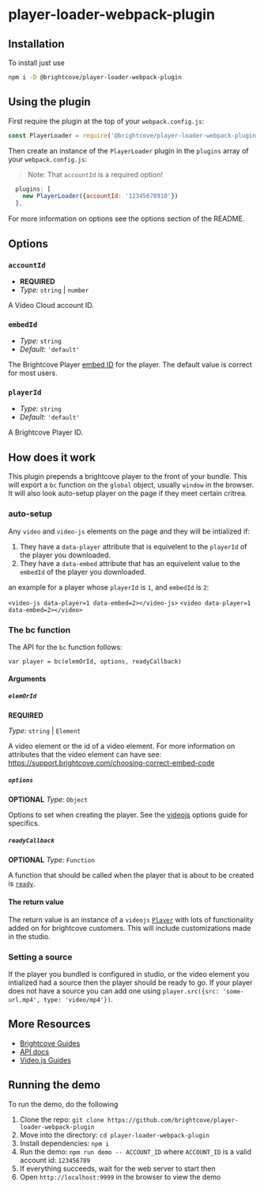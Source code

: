 # player-loader-webpack-plugin

## Installation
To install just use

```sh
npm i -D @brightcove/player-loader-webpack-plugin
```


## Using the plugin

First require the plugin at the top of your `webpack.config.js`:

```js
const PlayerLoader = require('@brightcove/player-loader-webpack-plugin');
```

Then create an instance of the `PlayerLoader` plugin in the `plugins` array of your `webpack.config.js`:

> Note: That `accountId` is a required option!

```js
  plugins: [
    new PlayerLoader({accountId: '12345678910'})
  ],
```

For more information on options see the options section of the README.

## Options

### `accountId`
* **REQUIRED**
* *Type:* `string` | `number`

A Video Cloud account ID.

### `embedId`
* *Type:* `string`
* *Default:* `'default'`

The Brightcove Player [embed ID](https://support.brightcove.com/guide-embed-apis) for the player. The default value is correct for most users.

### `playerId`
* *Type:* `string`
* *Default:* `'default'`

A Brightcove Player ID.

## How does it work
This plugin prepends a brightcove player to the front of your bundle. This will export a `bc` function on the `global` object, usually `window` in the browser. It will also look auto-setup player on the page if they meet certain critrea.

### auto-setup

Any `video` and `video-js` elements on the page and they will be intialized if:

1. They have a `data-player` attribute that is equivelent to the `playerId` of the player you downloaded.
2. They have a `data-embed` attribute that has an equivelent value to the `embedId` of the player you downloaded.

an example for a player whose `playerId` is `1`, and `embedId` is `2`:

`<video-js data-player=1 data-embed=2></video-js>`
`<video data-player=1 data-embed=2></video>`

### The bc function
The API for the `bc` function follows:

`var player = bc(elemOrId, options, readyCallback)`

#### Arguments
##### `elemOrId`
**REQUIRED**

*Type:* `string` | `Element`

A video element or the id of a video element. For more information on attributes that the video element can have see: https://support.brightcove.com/choosing-correct-embed-code

##### `options`
**OPTIONAL**
*Type:* `Object`

Options to set when creating the player. See the [videojs](https://docs.videojs.com/tutorial-options.html) options guide for specifics.

##### `readyCallback`
**OPTIONAL**
*Type:* `Function`

A function that should be called when the player that is about to be created is [`ready`](https://docs.videojs.com/tutorial-setup.html#player-readiness).

#### The return value
The return value is an instance of a `videojs` [`Player`](https://docs.videojs.com/Player.html) with lots of functionality added on for brightcove customers. This will include customizations made in the studio.

### Setting a source
If the player you bundled is configured in studio, or the video element you intialized had a source then the player should be ready to go. If your player does not have a source you can add one using `player.src({src: 'some-url.mp4', type: 'video/mp4'})`.

## More Resources
* [Brightcove Guides](https://support.brightcove.com/getting-started-brightcove-player)
* [API docs](https://docs.brightcove.com/brightcove-player/current-release/index.html)
* [Video.js Guides](https://docs.videojs.com/tutorial-videojs_.html)

## Running the demo
To run the demo, do the following
1. Clone the repo: `git clone https://github.com/brightcove/player-loader-webpack-plugin`
2. Move into the directory: `cd player-loader-webpack-plugin`
3. Install dependencies: `npm i`
4. Run the demo: `npm run demo -- ACCOUNT_ID` where `ACCOUNT_ID` is a valid account id: `123456789`
5. If everything succeeds, wait for the web server to start then
6. Open `http://localhost:9999` in the browser to view the demo

